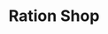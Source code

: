 ---
title: "Ration Shop"
url: /vilavoorkal/ration-shop-mangattukadavu-perukavu-vizhavoor-choozhattukotta/
shop: convenience
---